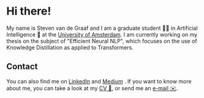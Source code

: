 # Hi there!

My name is Steven van de Graaf and I am a graduate student 👨‍🎓 in Artificial Intelligence 🤖 at the [University of Amsterdam](https://www.uva.nl/en/programmes/masters/artificial-intelligence/artificial-intelligence.html). I am currently working on my thesis on the subject of "Efficient Neural NLP", which focuses on the use of Knowledge Distillation as applied to Transformers.

## Contact
You can also find me on [LinkedIn](https://www.linkedin.com/in/stevenvandegraaf/) and [Medium](https://medium.com/@sgraaf) . If you want to know more about me, you can take a look at my [CV 📃](https://steven.vandegraaf.xyz/files/20200203_CV_EN_STEVEN_VD_GRAAF.pdf), or send me an [e-mail ✉️](mailto:s%74&#101;v&#101;%6e@%76&#97;n%64%65%67r%61%61f.x%79z). 
